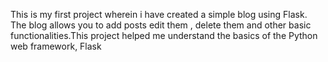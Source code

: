 This is my first project wherein i have created a simple blog using Flask. The blog allows you to add posts edit them , delete them and other basic functionalities.This project helped me
understand the basics of the Python web framework, Flask
